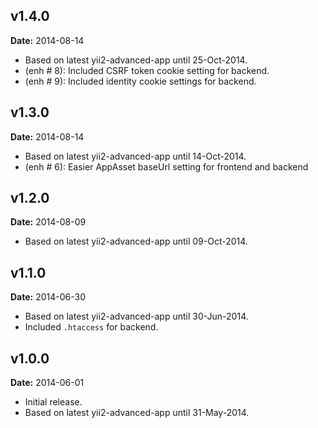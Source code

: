 v1.4.0
------
**Date:** 2014-08-14

- Based on latest yii2-advanced-app until 25-Oct-2014.
- (enh # 8): Included CSRF token cookie setting for backend.
- (enh # 9): Included identity cookie settings for backend.

v1.3.0
------
**Date:** 2014-08-14

- Based on latest yii2-advanced-app until 14-Oct-2014.
- (enh # 6): Easier AppAsset baseUrl setting for frontend and backend

v1.2.0
------
**Date:** 2014-08-09

- Based on latest yii2-advanced-app until 09-Oct-2014.

v1.1.0
------
**Date:** 2014-06-30

- Based on latest yii2-advanced-app until 30-Jun-2014.
- Included `.htaccess` for backend.


v1.0.0
------
**Date:** 2014-06-01

- Initial release. 
- Based on latest yii2-advanced-app until 31-May-2014.


